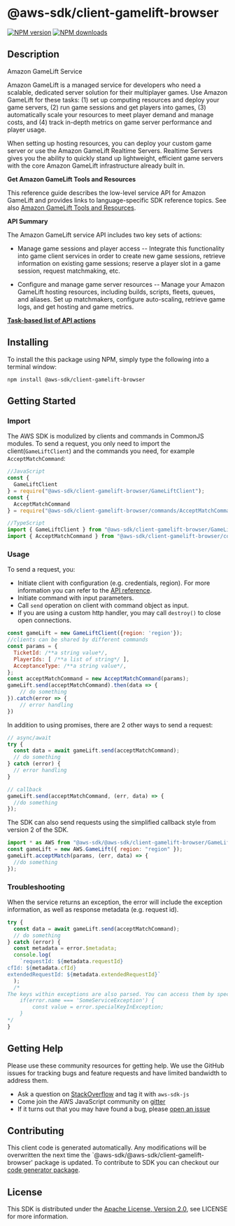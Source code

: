# @aws-sdk/client-gamelift-browser

[![NPM version](https://img.shields.io/npm/v/@aws-sdk/client-gamelift-browser/preview.svg)](https://www.npmjs.com/package/@aws-sdk/client-gamelift-browser)
[![NPM downloads](https://img.shields.io/npm/dm/@aws-sdk/client-gamelift-browser.svg)](https://www.npmjs.com/package/@aws-sdk/client-gamelift-browser)

## Description

<fullname>Amazon GameLift Service</fullname> <p> Amazon GameLift is a managed service for developers who need a scalable, dedicated server solution for their multiplayer games. Use Amazon GameLift for these tasks: (1) set up computing resources and deploy your game servers, (2) run game sessions and get players into games, (3) automatically scale your resources to meet player demand and manage costs, and (4) track in-depth metrics on game server performance and player usage.</p> <p>When setting up hosting resources, you can deploy your custom game server or use the Amazon GameLift Realtime Servers. Realtime Servers gives you the ability to quickly stand up lightweight, efficient game servers with the core Amazon GameLift infrastructure already built in.</p> <p> <b>Get Amazon GameLift Tools and Resources</b> </p> <p>This reference guide describes the low-level service API for Amazon GameLift and provides links to language-specific SDK reference topics. See also <a href="https://docs.aws.amazon.com/gamelift/latest/developerguide/gamelift-components.html"> Amazon GameLift Tools and Resources</a>.</p> <p> <b>API Summary</b> </p> <p>The Amazon GameLift service API includes two key sets of actions:</p> <ul> <li> <p>Manage game sessions and player access -- Integrate this functionality into game client services in order to create new game sessions, retrieve information on existing game sessions; reserve a player slot in a game session, request matchmaking, etc.</p> </li> <li> <p>Configure and manage game server resources -- Manage your Amazon GameLift hosting resources, including builds, scripts, fleets, queues, and aliases. Set up matchmakers, configure auto-scaling, retrieve game logs, and get hosting and game metrics.</p> </li> </ul> <p> <b> <a href="https://docs.aws.amazon.com/gamelift/latest/developerguide/reference-awssdk.html"> Task-based list of API actions</a> </b> </p>

## Installing

To install the this package using NPM, simply type the following into a terminal window:

```
npm install @aws-sdk/client-gamelift-browser
```

## Getting Started

### Import

The AWS SDK is modulized by clients and commands in CommonJS modules. To send a request, you only need to import the client(`GameLiftClient`) and the commands you need, for example `AcceptMatchCommand`:

```javascript
//JavaScript
const {
  GameLiftClient
} = require("@aws-sdk/client-gamelift-browser/GameLiftClient");
const {
  AcceptMatchCommand
} = require("@aws-sdk/client-gamelift-browser/commands/AcceptMatchCommand");
```

```javascript
//TypeScript
import { GameLiftClient } from "@aws-sdk/client-gamelift-browser/GameLiftClient";
import { AcceptMatchCommand } from "@aws-sdk/client-gamelift-browser/commands/AcceptMatchCommand";
```

### Usage

To send a request, you:

- Initiate client with configuration (e.g. credentials, region). For more information you can refer to the [API reference][].
- Initiate command with input parameters.
- Call `send` operation on client with command object as input.
- If you are using a custom http handler, you may call `destroy()` to close open connections.

```javascript
const gameLift = new GameLiftClient({region: 'region'});
//clients can be shared by different commands
const params = {
  TicketId: /**a string value*/,
  PlayerIds: [ /**a list of string*/ ],
  AcceptanceType: /**a string value*/,
};
const acceptMatchCommand = new AcceptMatchCommand(params);
gameLift.send(acceptMatchCommand).then(data => {
    // do something
}).catch(error => {
    // error handling
})
```

In addition to using promises, there are 2 other ways to send a request:

```javascript
// async/await
try {
  const data = await gameLift.send(acceptMatchCommand);
  // do something
} catch (error) {
  // error handling
}
```

```javascript
// callback
gameLift.send(acceptMatchCommand, (err, data) => {
  //do something
});
```

The SDK can also send requests using the simplified callback style from version 2 of the SDK.

```javascript
import * as AWS from "@aws-sdk/@aws-sdk/client-gamelift-browser/GameLift";
const gameLift = new AWS.GameLift({ region: "region" });
gameLift.acceptMatch(params, (err, data) => {
  //do something
});
```

### Troubleshooting

When the service returns an exception, the error will include the exception information, as well as response metadata (e.g. request id).

```javascript
try {
  const data = await gameLift.send(acceptMatchCommand);
  // do something
} catch (error) {
  const metadata = error.$metadata;
  console.log(
    `requestId: ${metadata.requestId}
cfId: ${metadata.cfId}
extendedRequestId: ${metadata.extendedRequestId}`
  );
  /*
The keys within exceptions are also parsed. You can access them by specifying exception names:
    if(error.name === 'SomeServiceException') {
        const value = error.specialKeyInException;
    }
*/
}
```

## Getting Help

Please use these community resources for getting help. We use the GitHub issues for tracking bugs and feature requests and have limited bandwidth to address them.

- Ask a question on [StackOverflow](https://stackoverflow.com/questions/tagged/aws-sdk-js) and tag it with `aws-sdk-js`
- Come join the AWS JavaScript community on [gitter](https://gitter.im/aws/aws-sdk-js-v3)
- If it turns out that you may have found a bug, please [open an issue](https://github.com/aws/aws-sdk-js-v3/issues)

## Contributing

This client code is generated automatically. Any modifications will be overwritten the next time the `@aws-sdk/@aws-sdk/client-gamelift-browser' package is updated. To contribute to SDK you can checkout our [code generator package][].

## License

This SDK is distributed under the
[Apache License, Version 2.0](http://www.apache.org/licenses/LICENSE-2.0),
see LICENSE for more information.

[code generator package]: https://github.com/aws/aws-sdk-js-v3/tree/master/packages/service-types-generator
[api reference]: https://docs.aws.amazon.com/AWSJavaScriptSDK/latest/
